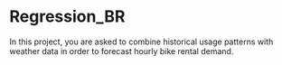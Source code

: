 # Regression_BR
In this project, you are asked to combine historical usage patterns with weather data in order to forecast hourly bike rental demand.
